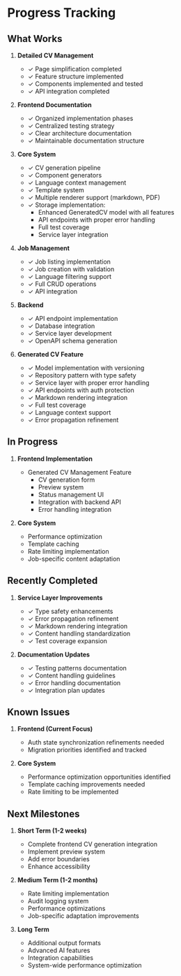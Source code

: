 # Progress Tracking

## What Works

1. **Detailed CV Management**
   - ✓ Page simplification completed
   - ✓ Feature structure implemented
   - ✓ Components implemented and tested
   - ✓ API integration completed

2. **Frontend Documentation**
   - ✓ Organized implementation phases
   - ✓ Centralized testing strategy
   - ✓ Clear architecture documentation
   - ✓ Maintainable documentation structure

3. **Core System**
   - ✓ CV generation pipeline
   - ✓ Component generators
   - ✓ Language context management
   - ✓ Template system
   - ✓ Multiple renderer support (markdown, PDF)
   - ✓ Storage implementation:
     - Enhanced GeneratedCV model with all features
     - API endpoints with proper error handling
     - Full test coverage
     - Service layer integration

4. **Job Management**
   - ✓ Job listing implementation
   - ✓ Job creation with validation
   - ✓ Language filtering support
   - ✓ Full CRUD operations
   - ✓ API integration

5. **Backend**
   - ✓ API endpoint implementation
   - ✓ Database integration
   - ✓ Service layer development
   - ✓ OpenAPI schema generation

6. **Generated CV Feature**
   - ✓ Model implementation with versioning
   - ✓ Repository pattern with type safety
   - ✓ Service layer with proper error handling
   - ✓ API endpoints with auth protection
   - ✓ Markdown rendering integration
   - ✓ Full test coverage
   - ✓ Language context support
   - ✓ Error propagation refinement

## In Progress

1. **Frontend Implementation**
   - Generated CV Management Feature
     - CV generation form
     - Preview system
     - Status management UI
     - Integration with backend API
     - Error handling integration

2. **Core System**
   - Performance optimization
   - Template caching
   - Rate limiting implementation
   - Job-specific content adaptation

## Recently Completed

1. **Service Layer Improvements**
   - ✓ Type safety enhancements
   - ✓ Error propagation refinement
   - ✓ Markdown rendering integration
   - ✓ Content handling standardization
   - ✓ Test coverage expansion

2. **Documentation Updates**
   - ✓ Testing patterns documentation
   - ✓ Content handling guidelines
   - ✓ Error handling documentation
   - ✓ Integration plan updates

## Known Issues

1. **Frontend (Current Focus)**
   - Auth state synchronization refinements needed
   - Migration priorities identified and tracked

2. **Core System**
   - Performance optimization opportunities identified
   - Template caching improvements needed
   - Rate limiting to be implemented

## Next Milestones

1. **Short Term (1-2 weeks)**
   - Complete frontend CV generation integration
   - Implement preview system
   - Add error boundaries
   - Enhance accessibility

2. **Medium Term (1-2 months)**
   - Rate limiting implementation
   - Audit logging system
   - Performance optimizations
   - Job-specific adaptation improvements

3. **Long Term**
   - Additional output formats
   - Advanced AI features
   - Integration capabilities
   - System-wide performance optimization
